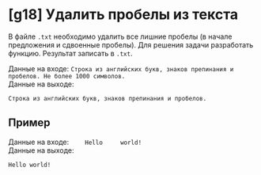 # [g18] Удалить пробелы из текста
В файле `.txt` необходимо удалить все лишние пробелы (в начале предложения и сдвоенные пробелы). Для решения задачи разработать функцию. Результат записать в `.txt`.

Данные на входе: `Строка из английских букв, знаков препинания и пробелов. Не более 1000 символов.`  
Данные на выходе:
```
Строка из английских букв, знаков препинания и пробелов.
```

## Пример
Данные на входе: `    Hello     world!`  
Данные на выходе:
```
Hello world!
```
